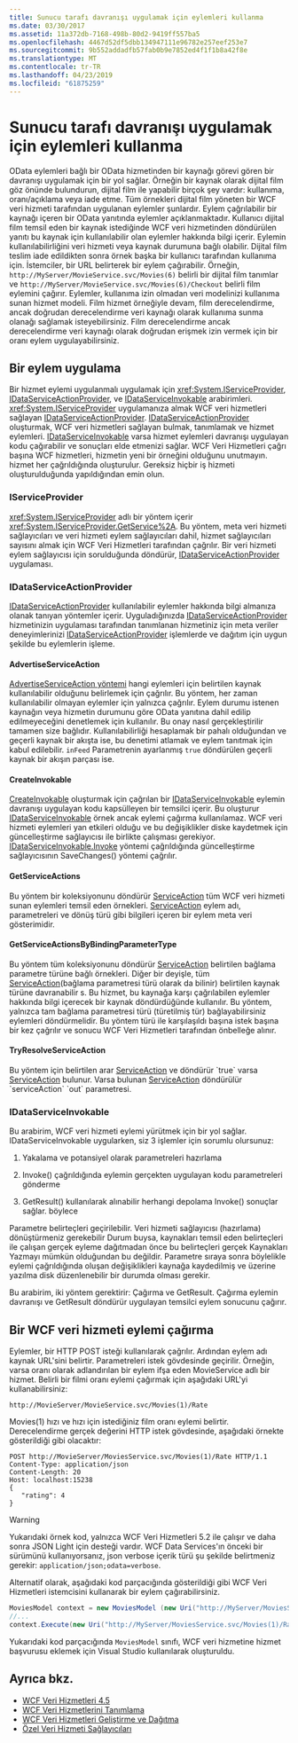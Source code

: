 ```yaml
---
title: Sunucu tarafı davranışı uygulamak için eylemleri kullanma
ms.date: 03/30/2017
ms.assetid: 11a372db-7168-498b-80d2-9419ff557ba5
ms.openlocfilehash: 4467d52df5dbb134947111e96782e257eef253e7
ms.sourcegitcommit: 9b552addadfb57fab0b9e7852ed4f1f1b8a42f8e
ms.translationtype: MT
ms.contentlocale: tr-TR
ms.lasthandoff: 04/23/2019
ms.locfileid: "61875259"
---
```

# <a name="using-actions-to-implement-server-side-behavior"></a>Sunucu tarafı davranışı uygulamak için eylemleri kullanma

OData eylemleri bağlı bir OData hizmetinden bir kaynağı görevi gören bir davranışı uygulamak için bir yol sağlar. Örneğin bir kaynak olarak dijital film göz önünde bulundurun, dijital film ile yapabilir birçok şey vardır: kullanıma, oranı/açıklama veya iade etme. Tüm örnekleri dijital film yöneten bir WCF veri hizmeti tarafından uygulanan eylemler şunlardır. Eylem çağrılabilir bir kaynağı içeren bir OData yanıtında eylemler açıklanmaktadır. Kullanıcı dijital film temsil eden bir kaynak istediğinde WCF veri hizmetinden döndürülen yanıtı bu kaynak için kullanılabilir olan eylemler hakkında bilgi içerir. Eylemin kullanılabilirliğini veri hizmeti veya kaynak durumuna bağlı olabilir. Dijital film teslim iade edildikten sonra örnek başka bir kullanıcı tarafından kullanıma için. İstemciler, bir URL belirterek bir eylem çağırabilir. Örneğin, `http://MyServer/MovieService.svc/Movies(6)` belirli bir dijital film tanımlar ve `http://MyServer/MovieService.svc/Movies(6)/Checkout` belirli film eylemini çağırır. Eylemler, kullanıma izin olmadan veri modelinizi kullanıma sunan hizmet modeli. Film hizmet örneğiyle devam, film derecelendirme, ancak doğrudan derecelendirme veri kaynağı olarak kullanıma sunma olanağı sağlamak isteyebilirsiniz. Film derecelendirme ancak derecelendirme veri kaynağı olarak doğrudan erişmek izin vermek için bir oranı eylem uygulayabilirsiniz.
  
## <a name="implementing-an-action"></a>Bir eylem uygulama  
 Bir hizmet eylemi uygulanmalı uygulamak için <xref:System.IServiceProvider>, [IDataServiceActionProvider](https://docs.microsoft.com/previous-versions/dotnet/wcf-data-services/hh859915(v=vs.103)), ve [IDataServiceInvokable](https://docs.microsoft.com/previous-versions/dotnet/wcf-data-services/hh859893(v=vs.103)) arabirimleri. <xref:System.IServiceProvider> uygulamanıza almak WCF veri hizmetleri sağlayan [IDataServiceActionProvider](https://docs.microsoft.com/previous-versions/dotnet/wcf-data-services/hh859915(v=vs.103)). [IDataServiceActionProvider](https://docs.microsoft.com/previous-versions/dotnet/wcf-data-services/hh859915(v=vs.103)) oluşturmak, WCF veri hizmetleri sağlayan bulmak, tanımlamak ve hizmet eylemleri. [IDataServiceInvokable](https://docs.microsoft.com/previous-versions/dotnet/wcf-data-services/hh859893(v=vs.103)) varsa hizmet eylemleri davranışı uygulayan kodu çağırabilir ve sonuçları elde etmenizi sağlar. WCF Veri Hizmetleri çağrı başına WCF hizmetleri, hizmetin yeni bir örneğini olduğunu unutmayın. hizmet her çağrıldığında oluşturulur.  Gereksiz hiçbir iş hizmeti oluşturulduğunda yapıldığından emin olun.  
  
### <a name="iserviceprovider"></a>IServiceProvider  
 <xref:System.IServiceProvider> adlı bir yöntem içerir <xref:System.IServiceProvider.GetService%2A>. Bu yöntem, meta veri hizmeti sağlayıcıları ve veri hizmeti eylem sağlayıcıları dahil, hizmet sağlayıcıları sayısını almak için WCF Veri Hizmetleri tarafından çağrılır. Bir veri hizmeti eylem sağlayıcısı için sorulduğunda döndürür, [IDataServiceActionProvider](https://docs.microsoft.com/previous-versions/dotnet/wcf-data-services/hh859915(v=vs.103)) uygulaması.  
  
### <a name="idataserviceactionprovider"></a>IDataServiceActionProvider  
 [IDataServiceActionProvider](https://docs.microsoft.com/previous-versions/dotnet/wcf-data-services/hh859915(v=vs.103)) kullanılabilir eylemler hakkında bilgi almanıza olanak tanıyan yöntemler içerir. Uyguladığınızda [IDataServiceActionProvider](https://docs.microsoft.com/previous-versions/dotnet/wcf-data-services/hh859915(v=vs.103)) hizmetinizin uygulaması tarafından tanımlanan hizmetiniz için meta veriler deneyimlerinizi [IDataServiceActionProvider](https://docs.microsoft.com/previous-versions/dotnet/wcf-data-services/hh859915(v=vs.103)) işlemlerde ve dağıtım için uygun şekilde bu eylemlerin işleme.  
  
#### <a name="advertiseserviceaction"></a>AdvertiseServiceAction  
 [AdvertiseServiceAction yöntemi](https://docs.microsoft.com/previous-versions/dotnet/wcf-data-services/hh859971(v=vs.103)) hangi eylemleri için belirtilen kaynak kullanılabilir olduğunu belirlemek için çağrılır. Bu yöntem, her zaman kullanılabilir olmayan eylemler için yalnızca çağrılır. Eylem durumu istenen kaynağın veya hizmetin durumunu göre OData yanıtına dahil edilip edilmeyeceğini denetlemek için kullanılır. Bu onay nasıl gerçekleştirilir tamamen size bağlıdır. Kullanılabilirliği hesaplamak bir pahalı olduğundan ve geçerli kaynak bir akışta ise, bu denetimi atlamak ve eylem tanıtmak için kabul edilebilir. `inFeed` Parametrenin ayarlanmış `true` döndürülen geçerli kaynak bir akışın parçası ise.  
  
#### <a name="createinvokable"></a>CreateInvokable  
 [CreateInvokable](https://docs.microsoft.com/previous-versions/dotnet/wcf-data-services/hh859940(v=vs.103)) oluşturmak için çağrılan bir [IDataServiceInvokable](https://docs.microsoft.com/previous-versions/dotnet/wcf-data-services/hh859893(v=vs.103)) eylemin davranışı uygulayan kodu kapsülleyen bir temsilci içerir. Bu oluşturur [IDataServiceInvokable](https://docs.microsoft.com/previous-versions/dotnet/wcf-data-services/hh859893(v=vs.103)) örnek ancak eylemi çağırma kullanılamaz. WCF veri hizmeti eylemleri yan etkileri olduğu ve bu değişiklikler diske kaydetmek için güncelleştirme sağlayıcısı ile birlikte çalışması gerekiyor. [IDataServiceInvokable.Invoke](https://docs.microsoft.com/previous-versions/dotnet/wcf-data-services/hh859924(v=vs.103)) yöntemi çağrıldığında güncelleştirme sağlayıcısının SaveChanges() yöntemi çağrılır.  
  
#### <a name="getserviceactions"></a>GetServiceActions  
 Bu yöntem bir koleksiyonunu döndürür [ServiceAction](https://docs.microsoft.com/previous-versions/dotnet/wcf-data-services/hh544089(v=vs.103)) tüm WCF veri hizmeti sunan eylemleri temsil eden örnekleri. [ServiceAction](https://docs.microsoft.com/previous-versions/dotnet/wcf-data-services/hh544089(v=vs.103)) eylem adı, parametreleri ve dönüş türü gibi bilgileri içeren bir eylem meta veri gösterimidir.  
  
#### <a name="getserviceactionsbybindingparametertype"></a>GetServiceActionsByBindingParameterType  
 Bu yöntem tüm koleksiyonunu döndürür [ServiceAction](https://docs.microsoft.com/previous-versions/dotnet/wcf-data-services/hh544089(v=vs.103)) belirtilen bağlama parametre türüne bağlı örnekleri. Diğer bir deyişle, tüm [ServiceAction](https://docs.microsoft.com/previous-versions/dotnet/wcf-data-services/hh544089(v=vs.103))(bağlama parametresi türü olarak da bilinir) belirtilen kaynak türüne davranabilir s. Bu hizmet, bu kaynağa karşı çağrılabilen eylemler hakkında bilgi içerecek bir kaynak döndürdüğünde kullanılır. Bu yöntem, yalnızca tam bağlama parametresi türü (türetilmiş tür) bağlayabilirsiniz eylemleri döndürmelidir. Bu yöntem türü ile karşılaşıldı başına istek başına bir kez çağrılır ve sonucu WCF Veri Hizmetleri tarafından önbelleğe alınır.  
  
#### <a name="tryresolveserviceaction"></a>TryResolveServiceAction  
 Bu yöntem için belirtilen arar [ServiceAction](https://docs.microsoft.com/previous-versions/dotnet/wcf-data-services/hh544089(v=vs.103)) ve döndürür `true` varsa [ServiceAction](https://docs.microsoft.com/previous-versions/dotnet/wcf-data-services/hh544089(v=vs.103)) bulunur. Varsa bulunan [ServiceAction](https://docs.microsoft.com/previous-versions/dotnet/wcf-data-services/hh544089(v=vs.103)) döndürülür `serviceAction` `out` parametresi.  
  
### <a name="idataserviceinvokable"></a>IDataServiceInvokable  
 Bu arabirim, WCF veri hizmeti eylemi yürütmek için bir yol sağlar. IDataServiceInvokable uygularken, siz 3 işlemler için sorumlu olursunuz:  
  
1. Yakalama ve potansiyel olarak parametreleri hazırlama  
  
2. Invoke() çağrıldığında eylemin gerçekten uygulayan kodu parametreleri gönderme  
  
3. GetResult() kullanılarak alınabilir herhangi depolama Invoke() sonuçlar sağlar. böylece  
  
 Parametre belirteçleri geçirilebilir. Veri hizmeti sağlayıcısı (hazırlama) dönüştürmeniz gerekebilir Durum buysa, kaynakları temsil eden belirteçleri ile çalışan gerçek eyleme dağıtmadan önce bu belirteçleri gerçek Kaynakları Yazmayı mümkün olduğundan bu değildir. Parametre sıraya sonra böylelikle eylemi çağrıldığında oluşan değişiklikleri kaynağa kaydedilmiş ve üzerine yazılma disk düzenlenebilir bir durumda olması gerekir.  
  
 Bu arabirim, iki yöntem gerektirir: Çağırma ve GetResult. Çağırma eylemin davranışı ve GetResult döndürür uygulayan temsilci eylem sonucunu çağırır.  
  
## <a name="invoking-a-wcf-data-service-action"></a>Bir WCF veri hizmeti eylemi çağırma  
 Eylemler, bir HTTP POST isteği kullanılarak çağrılır. Ardından eylem adı kaynak URL'sini belirtir. Parametreleri istek gövdesinde geçirilir. Örneğin, varsa oranı olarak adlandırılan bir eylem ifşa eden MovieService adlı bir hizmet. Belirli bir filmi oranı eylemi çağırmak için aşağıdaki URL'yi kullanabilirsiniz:  
  
 `http://MovieServer/MovieService.svc/Movies(1)/Rate`
  
 Movies(1) hızı ve hızı için istediğiniz film oranı eylemi belirtir. Derecelendirme gerçek değerini HTTP istek gövdesinde, aşağıdaki örnekte gösterildiği gibi olacaktır:  
  
```  
POST http://MovieServer/MoviesService.svc/Movies(1)/Rate HTTP/1.1   
Content-Type: application/json   
Content-Length: 20   
Host: localhost:15238  
{   
   "rating": 4   
}  
```  
  
> [!WARNING]
> Yukarıdaki örnek kod, yalnızca WCF Veri Hizmetleri 5.2 ile çalışır ve daha sonra JSON Light için desteği vardır. WCF Data Services'ın önceki bir sürümünü kullanıyorsanız, json verbose içerik türü şu şekilde belirtmeniz gerekir: `application/json;odata=verbose`.  
  
 Alternatif olarak, aşağıdaki kod parçacığında gösterildiği gibi WCF Veri Hizmetleri istemcisini kullanarak bir eylem çağırabilirsiniz.  
  
```csharp
MoviesModel context = new MoviesModel (new Uri("http://MyServer/MoviesService.svc/"));  
//...  
context.Execute(new Uri("http://MyServer/MoviesService.svc/Movies(1)/Rate"), "POST", new BodyOperationParameter("rating",4) );
```
  
 Yukarıdaki kod parçacığında `MoviesModel` sınıfı, WCF veri hizmetine hizmet başvurusu eklemek için Visual Studio kullanılarak oluşturuldu.  
  
## <a name="see-also"></a>Ayrıca bkz.

- [WCF Veri Hizmetleri 4.5](../../../../docs/framework/data/wcf/index.md)
- [WCF Veri Hizmetlerini Tanımlama](../../../../docs/framework/data/wcf/defining-wcf-data-services.md)
- [WCF Veri Hizmetleri Geliştirme ve Dağıtma](../../../../docs/framework/data/wcf/developing-and-deploying-wcf-data-services.md)
- [Özel Veri Hizmeti Sağlayıcıları](../../../../docs/framework/data/wcf/custom-data-service-providers-wcf-data-services.md)
